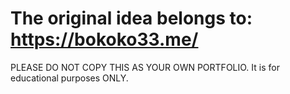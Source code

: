 # The original idea belongs to: https://bokoko33.me/

PLEASE DO NOT COPY THIS AS YOUR OWN PORTFOLIO. It is for educational purposes ONLY. 
